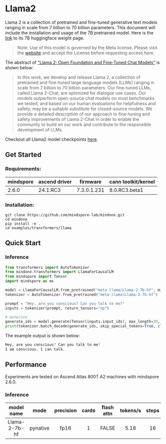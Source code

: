 # Llama2

Llama 2 is a collection of pretrained and fine-tuned generative text models ranging in scale from 7 billion to 70 billion parameters. This document will include the installation and usage of the 7B pretrained model.  Here is the [link](https://huggingface.co/meta-llama/Llama-2-7b) to its 7B huggingface weight page.

> Note:
Use of this model is governed by the Meta license. Please visit the [website](https://ai.meta.com/resources/models-and-libraries/llama-downloads/) and accept the License before requesting access here.


The abstract of ["Llama 2: Open Foundation and Fine-Tuned Chat Models"](https://arxiv.org/abs/2307.09288) is shown below:
> In this work, we develop and release Llama 2, a collection of pretrained and fine-tuned large language models (LLMs) ranging in scale from 7 billion to 70 billion parameters. Our fine-tuned LLMs, called Llama 2-Chat, are optimized for dialogue use cases. Our models outperform open-source chat models on most benchmarks we tested, and based on our human evaluations for helpfulness and safety, may be a suitable substitute for closed-source models. We provide a detailed description of our approach to fine-tuning and safety improvements of Llama 2-Chat in order to enable the community to build on our work and contribute to the responsible development of LLMs.


Checkout all Llama2 model checkpoints [here](https://huggingface.co/models?search=llama2).


## Get Started

### Requirements:
| mindspore | ascend driver | firmware      | cann toolkit/kernel |
|-----------|---------------|---------------|---------------------|
| 2.6.0     | 24.1.RC3      | 7.3.0.1.231   | 8.0.RC3.beta1       |

### Installation:
```
git clone https://github.com/mindspore-lab/mindone.git
cd mindone
pip install -e .
cd examples/transformers/llama
```

## Quick Start
### Inference

```python
from transformers import AutoTokenizer
from mindone.transformers import LlamaForCausalLM
from mindspore import Tensor
import mindspore as ms

model = LlamaForCausalLM.from_pretrained("meta-llama/Llama-2-7b-hf", mindspore_dtype=ms.float16)
tokenizer = AutoTokenizer.from_pretrained("meta-llama/Llama-2-7b-hf")

prompt = "Hey, are you conscious? Can you talk to me?"
inputs = tokenizer(prompt, return_tensors="np")

# Generate
generate_ids = model.generate(Tensor(inputs.input_ids), max_length=30, do_sample=True)
print(tokenizer.batch_decode(generate_ids, skip_special_tokens=True, clean_up_tokenization_spaces=False)[0])
```

The example output is shown below:
```bash
Hey, are you conscious? Can you talk to me?
I am conscious. I can talk.
```

## Performance


Experiments are tested on Ascend Atlas 800T A2 machines with mindspore 2.6.0.

### Inference

|      model name	      | mode |  precision   | cards | flash attn | 	tokens/s	| steps|
|:---------------------:|:--:|:-----------------:|:--------------:|:---:  |:----------:|:----------:|
| Llama-2-7b-hf |  pynative| fp16 | 1 |     FALSE    |    5.18   | 16|
